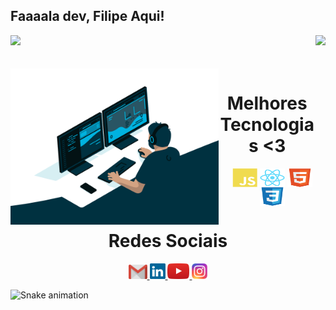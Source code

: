 ## Faaaala dev, Filipe Aqui!

<div>
  
  <img  height="180em" src="https://github-readme-stats.vercel.app/api?username=FilipeAsafe&show_icons=true&theme=great-gatsby&include_all_commits=true&count_private=true"/>
  <img align="right" height="180em" src="https://github-readme-stats.vercel.app/api/top-langs/?username=FilipeAsafe&layout=compact&langs_count=16&theme=great-gatsby"/>
</div>
<br>

<div  align="center"> 
  <div style="display: inline_block"><br>
    <img align="left" height="250" alt="coding-time" src="code.gif">
    <h1 align="center">Melhores Tecnologias <3</h1>
    <img align="center" height="30" width="40" alt="js-icon"  src="https://raw.githubusercontent.com/devicons/devicon/master/icons/javascript/javascript-plain.svg">
    <img align="center" height="30" width="40" alt="react-icon" src="https://raw.githubusercontent.com/devicons/devicon/master/icons/react/react-original.svg">
    <img align="center" height="30" width="40" alt="html-icon" src="https://raw.githubusercontent.com/devicons/devicon/master/icons/html5/html5-original.svg">
    <img align="center" height="30" width="40" alt="css-icon" src="https://raw.githubusercontent.com/devicons/devicon/master/icons/css3/css3-original.svg">
   </div>
    
  
  <h1 align="center">Redes Sociais</h1>
    <a href = "mailto: filipeasafe.a.matos@gmail.com">
      <img width="30" src="gmail.svg">
    </a>
    <a href = "https://www.linkedin.com/in/filipe-asafe-abreu-matos-087350216/">
      <img width="25" src="linkedin.svg">
    </a>
    <a href = "https://www.youtube.com/lipsrx">
      <img width="35" src="youtube.svg">
    </a>
    <a href = "https://instagram.com/lipeasafee?igshid=YmMyMTA2M2Y=">
      <img width="25" src="instagram.png">
    </a>
</div>
  
![Snake animation](https://github.com/FilipeAsafe/FilipeAsafe/blob/output/github-contribution-grid-snake.svg)
